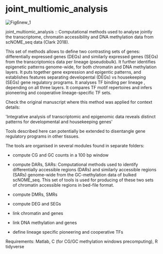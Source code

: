 # joint_multiomic_analysis 
![Fig6new_1](https://user-images.githubusercontent.com/61786710/132846059-046dbf8e-15ee-4c8d-bbe7-06892457ac45.png)


joint_multiomic_analysis :: Computational methods used to analyse jointly the transcriptome, chromatin accessibility and DNA methylation data from scNOME_seq data (Clark 2018).

This set of methods allows to define two contrasting sets of genes: differentially expressed genes (DEGs) and similarly expressed genes (SEGs) from the transcriptomics data per lineage (pseudobulk).
It further identifies epigenetic patterns genome-wide, for both chromatin and DNA methylation layers.
It puts together gene expression and epigentic patterns, and establishes features separating developental (DEGs) vs housekeeping (SEGs) gene regulatory programs.
It analyses TF binding per lineage , depending on all three layers. It compares TF motif repertoires and infers pioneering and cooperative lineage-specific TF sets.

Check the original manuscript where this method was applied for context details:

'Integrative analysis of transcriptomic and epigenomic data reveals distinct patterns for developmental and housekeeping genes'

Tools described here can potentially be extended to disentangle gene regulatory programs in other tissues.


 The tools are organised in several modules found in separate folders:
 
 - compute CG and GC counts in a 100 bp window
 
 - compute DARs, SARs: 
Computational methods used to identify differentially accessible regions (DARs) and similarly accessible regions (SARs) genome-wide
from the GC-methylation data of bulked scNOME_seq. This set of tools is used for producing of these two sets of chromatin accessible regions in bed-file format. 
 
 - compute DMRs, SMRs
 - compute DEG and SEGs
 - link chromatin and genes
 - link DNA methylation and genes
 - define lineage specific pioneering and cooperative TFs

Requirements: 
Matlab,
C (for CG/GC methylation windows precomputing),
R tidyverse
